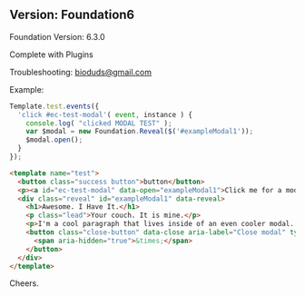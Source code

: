 ## Version: Foundation6

Foundation Version: 6.3.0

Complete with Plugins

Troubleshooting: bioduds@gmail.com

Example: 

```javascript
Template.test.events({
  'click #ec-test-modal'( event, instance ) {
    console.log( "clicked MODAL TEST" );
    var $modal = new Foundation.Reveal($('#exampleModal1'));
    $modal.open();    
  }
});
```
```html
<template name="test">  
  <button class="success button">button</button>
  <p><a id="ec-test-modal" data-open="exampleModal1">Click me for a modal</a></p>
  <div class="reveal" id="exampleModal1" data-reveal>
    <h1>Awesome. I Have It.</h1>
    <p class="lead">Your couch. It is mine.</p>
    <p>I'm a cool paragraph that lives inside of an even cooler modal. Wins!</p>
    <button class="close-button" data-close aria-label="Close modal" type="button">
      <span aria-hidden="true">&times;</span>
    </button>
  </div>
</template>
```

Cheers.